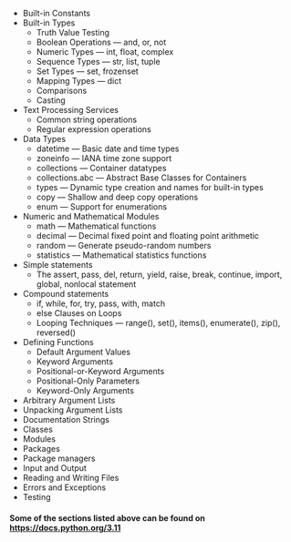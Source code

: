 - Built-in Constants
- Built-in Types
  - Truth Value Testing
  - Boolean Operations — and, or, not
  - Numeric Types — int, float, complex
  - Sequence Types — str, list, tuple
  - Set Types — set, frozenset
  - Mapping Types — dict 
  - Comparisons
  - Casting
- Text Processing Services
  - Common string operations
  - Regular expression operations
- Data Types
  - datetime — Basic date and time types
  - zoneinfo — IANA time zone support
  - collections — Container datatypes
  - collections.abc — Abstract Base Classes for Containers
  - types — Dynamic type creation and names for built-in types
  - copy — Shallow and deep copy operations
  - enum — Support for enumerations
- Numeric and Mathematical Modules
  - math — Mathematical functions
  - decimal — Decimal fixed point and floating point arithmetic
  - random — Generate pseudo-random numbers
  - statistics — Mathematical statistics functions
- Simple statements
  - The assert, pass, del, return, yield, raise, break, continue, import, global, nonlocal statement
- Compound statements
   - if, while, for, try, pass, with, match
   - else Clauses on Loops
   - Looping Techniques — range(), set(), items(), enumerate(), zip(), reversed() 
- Defining Functions
  - Default Argument Values
  - Keyword Arguments
  - Positional-or-Keyword Arguments
  - Positional-Only Parameters
  - Keyword-Only Arguments
- Arbitrary Argument Lists
- Unpacking Argument Lists
- Documentation Strings
- Classes
- Modules
- Packages
- Package managers
- Input and Output
- Reading and Writing Files
- Errors and Exceptions
- Testing

#### Some of the sections listed above can be found on https://docs.python.org/3.11